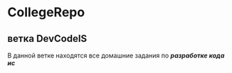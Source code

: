 # CollegeRepo
## ветка DevCodeIS 

В данной ветке находятся все домашние задания по ***разработке кода ис***
